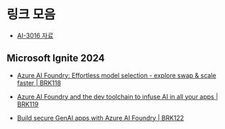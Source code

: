# 링크 모음

- [AI-3016 자료](https://learn.microsoft.com/en-us/training/paths/create-custom-copilots-ai-studio/)

## Microsoft Ignite 2024

- [Azure AI Foundry: Effortless model selection - explore swap & scale faster | BRK118](https://youtu.be/ebjWss973wk?si=amsNAmKZ9iGCbaoM)

- [Azure AI Foundry and the dev toolchain to infuse AI in all your apps | BRK119](https://youtu.be/9gBffNfopZA?si=Qe4M59gq6jPJ84TQ)

- [Build secure GenAI apps with Azure AI Foundry | BRK122](https://youtu.be/SBI1qgNvWV4?si=mboipaA9BVtbmxbR)
